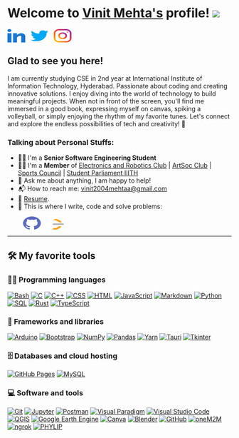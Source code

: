# Welcome to [Vinit Mehta's](https://vinitmehta.me/) profile! <a href="https://www.vinitmehta.me/"><img src="https://media.giphy.com/media/hvRJCLFzcasrR4ia7z/giphy.gif" width="25px"></a>
<a href="https://www.linkedin.com/in/vinit-mehta-96138820a/" target="_blank"><img align="center" src="linked-in-alt.svg" alt="vinit-mehta" height="30" width="40" /></a>
&nbsp;
<a href="https://twitter.com/Vinitzz_" target="_blank"><img align="center" src="twitter.svg" alt="Vinitzz_" height="30" width="40" /></a>
&nbsp;
<a href="https://www.instagram.com/vinitzz._/" target="_blank"><img align="center" src="instagram.svg" alt="vinitzz._" height="30" width="40" /></a>
&nbsp;


## Glad to see you here! &nbsp;

I am currently studying CSE in 2nd year at International Institute of Information Technology, Hyderabad.
Passionate about coding and creating innovative solutions. I enjoy diving into the world of technology to build meaningful projects. When not in front of the screen, you'll find me immersed in a good book, expressing myself on canvas, spiking a volleyball, or simply enjoying the rhythm of my favorite tunes. Let's connect and explore the endless possibilities of tech and creativity! 🚀

### Talking about Personal Stuffs:

- 👨‍🎓 I'm a **Senior Software Engineering Student**
- 👨‍🏫 I'm a **Member** of [Electronics and Robotics Club](https://clubs.iiit.ac.in/clubs/roboticsclub/members) | [ArtSoc Club](https://clubs.iiit.ac.in/clubs/artsociety/members) | [Sports Council](https://clubs.iiit.ac.in/clubs/sports_secretary/members) | [Student Parliament IIITH]()
- 💬 Ask me about anything, I am happy to help!
- 📬 How to reach me: [vinit2004mehtaa@gmail.com](mailto:vinit2004mehtaa@gmail.com)
- 📝 [Resume](https://drive.google.com/file/d/1mncXqouOeb74A7cT3B12VU3yR_XU1Ce5/view?usp=sharing).
- 💪 This is where I write, code and solve problems:

&nbsp;&nbsp;&nbsp;&nbsp;&nbsp;&nbsp;&nbsp;&nbsp;
<a href="https://github.com/Vinit2244" target="_blank"><img align="center" src="github.svg" alt="Vinit2244" height="30" width="40" /></a>
&nbsp;
<a href="https://leetcode.com/vinit_mehta/" target="_blank"><img align="center" src="leet-code.svg" alt="vinit_mehta" height="30" width="40" /></a>
&nbsp;

---

## 🛠️ My favorite tools

### 👨‍💻 Programming languages

<p>
    <a href="#"><img alt="Bash" src="https://img.shields.io/badge/Bash-121011.svg?logo=gnu-bash&logoColor=white"></a>
    <a href="#"><img alt="C" src="https://custom-icon-badges.herokuapp.com/badge/C-03599C.svg?logo=c-in-hexagon&logoColor=white"></a>
    <a href="#"><img alt="C++" src="https://custom-icon-badges.herokuapp.com/badge/C++-9C033A.svg?logo=cpp2&logoColor=white"></a>
    <a href="#"><img alt="CSS" src="https://img.shields.io/badge/CSS-1572B6.svg?logo=css3&logoColor=white"></a>
    <a href="#"><img alt="HTML" src="https://img.shields.io/badge/HTML-E34F26.svg?logo=html5&logoColor=white"></a>
    <a href="#"><img alt="JavaScript" src="https://img.shields.io/badge/JavaScript-F7DF1E.svg?logo=javascript&logoColor=black"></a>
    <a href="#"><img alt="Markdown" src="https://img.shields.io/badge/Markdown-000000.svg?logo=markdown&logoColor=white"></a>
    <a href="#"><img alt="Python" src="https://img.shields.io/badge/Python-14354C.svg?logo=python&logoColor=white"></a>
    <a href="#"><img alt="SQL" src="https://custom-icon-badges.herokuapp.com/badge/SQL-025E8C.svg?logo=database&logoColor=white"></a>
    <a href="#"><img alt="Rust" src="https://img.shields.io/badge/Rust-000000.svg?logo=rust&logoColor=white"></a>
    <a href="#"><img alt="TypeScript" src="https://img.shields.io/badge/TypeScript-3178C6.svg?logo=typescript&logoColor=white"></a>
</p>

### 🧰 Frameworks and libraries

<p>
    <a href="#"><img alt="Arduino" src="https://img.shields.io/badge/-Arduino-00979D?logo=Arduino&logoColor=white"></a>
    <a href="#"><img alt="Bootstrap" src="https://img.shields.io/badge/Bootstrap-7952B3.svg?logo=bootstrap&logoColor=white"></a>
    <a href="#"><img alt="NumPy" src="https://img.shields.io/badge/Numpy-013243.svg?logo=numpy&logoColor=white"></a>
    <a href="#"><img alt="Pandas" src="https://img.shields.io/badge/Pandas-150458.svg?logo=pandas&logoColor=white"></a>
    <a href="#"><img alt="Yarn" src="https://img.shields.io/badge/Yarn-2C8EBB.svg?logo=yarn&logoColor=white"></a>
    <a href="#"><img alt="Tauri" src="https://img.shields.io/badge/Tauri-EE4C2C.svg?logo=tauri&logoColor=white"></a>
    <a href="#"><img alt="Tkinter" src="https://img.shields.io/badge/Tkinter-FFD63B.svg?logo=python&logoColor=white"></a>
</p>

### 🗄️ Databases and cloud hosting

<p>
    <a href="#"><img alt="GitHub Pages" src="https://img.shields.io/badge/GitHub%20Pages-327FC7.svg?logo=github&logoColor=white"></a>
    <a href="#"><img alt="MySQL" src="https://img.shields.io/badge/MySQL-00f.svg?logo=mysql&logoColor=white"></a>
</p>

### 💻 Software and tools

<p>
    <a href="#"><img alt="Git" src="https://img.shields.io/badge/Git-F05033.svg?logo=git&logoColor=white"></a>
    <a href="#"><img alt="Jupyter" src="https://img.shields.io/badge/Jupyter-F37626.svg?logo=Jupyter&logoColor=white"></a>
    <a href="#"><img alt="Postman" src="https://img.shields.io/badge/Postman-FF6C37?logo=postman&logoColor=white"></a>
    <a href="#"><img alt="Visual Paradigm" src="https://forums.visual-paradigm.com/uploads/default/original/1X/611984aefcf5ca1851796787682a14acf6b347dc.png" height="20"></a>
    <a href="#"><img alt="Visual Studio Code" src="https://img.shields.io/badge/Visual%20Studio%20Code-0078d7.svg?logo=visual-studio-code&logoColor=white"></a>
    <a href="#"><img alt="QGIS" src="https://img.shields.io/badge/QGIS-589632.svg?logo=qgis&logoColor=white"></a>
    <a href="#"><img alt="Google Earth Engine" src="https://img.shields.io/badge/Google%20Earth%20Engine-3D5A97.svg?logo=google-earth&logoColor=white"></a>
    <a href="#"><img alt="Canva" src="https://img.shields.io/badge/Canva-00C4CC.svg?logo=canva&logoColor=white"></a>
    <a href="#"><img alt="Blender" src="https://img.shields.io/badge/Blender-F5792A.svg?logo=blender&logoColor=white"></a>
    <a href="#"><img alt="GitHub" src="https://img.shields.io/badge/GitHub-181717.svg?logo=github&logoColor=white"></a>
    <a href="#"><img alt="oneM2M" src="https://img.shields.io/badge/oneM2M-003366.svg?logo=onem2m&logoColor=white"></a>
    <a href="#"><img alt="ngrok" src="https://img.shields.io/badge/ngrok-1A1A1A.svg?logo=ngrok&logoColor=white"></a>
    <a href="#"><img alt="PHYLIP" src="https://img.shields.io/badge/PHYLIP-9ACD32.svg?logo=phylip&logoColor=white"></a>
</p>
